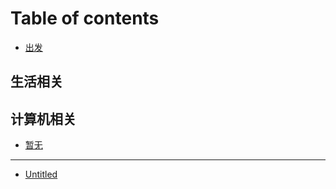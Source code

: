 # Table of contents

* [出发](README.md)

## 生活相关 <a id="lifes"></a>

## 计算机相关 <a id="computers"></a>

* [暂无](computers/untitled.md)

---

* [Untitled](untitled.md)


